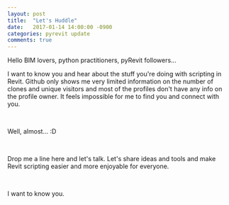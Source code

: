 ```yaml
---
layout: post
title:  "Let's Huddle"
date:   2017-01-14 14:00:00 -0900
categories: pyrevit update
comments: true
---
```


Hello BIM lovers, python practitioners, pyRevit followers...

I want to know you and hear about the stuff you're doing with scripting in Revit. Github only shows me very limited information on the number of clones and unique visitors and most of the profiles don't have any info on the profile owner. It feels impossible for me to find you and connect with you.

&nbsp;

Well, almost... :D

&nbsp;

Drop me a line here and let's talk. Let's share ideas and tools and make Revit scripting easier and more enjoyable for everyone.

&nbsp;

I want to know you.
